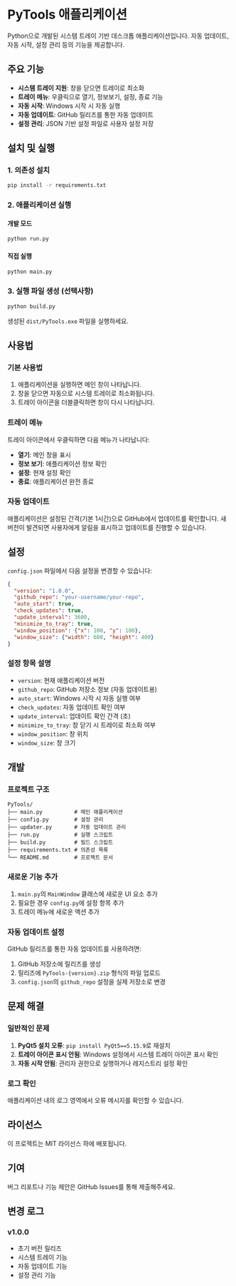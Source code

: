 # PyTools 애플리케이션

Python으로 개발된 시스템 트레이 기반 데스크톱 애플리케이션입니다. 자동 업데이트, 자동 시작, 설정 관리 등의 기능을 제공합니다.

## 주요 기능

- **시스템 트레이 지원**: 창을 닫으면 트레이로 최소화
- **트레이 메뉴**: 우클릭으로 열기, 정보보기, 설정, 종료 기능
- **자동 시작**: Windows 시작 시 자동 실행
- **자동 업데이트**: GitHub 릴리즈를 통한 자동 업데이트
- **설정 관리**: JSON 기반 설정 파일로 사용자 설정 저장

## 설치 및 실행

### 1. 의존성 설치

```bash
pip install -r requirements.txt
```

### 2. 애플리케이션 실행

#### 개발 모드
```bash
python run.py
```

#### 직접 실행
```bash
python main.py
```

### 3. 실행 파일 생성 (선택사항)

```bash
python build.py
```

생성된 `dist/PyTools.exe` 파일을 실행하세요.

## 사용법

### 기본 사용법

1. 애플리케이션을 실행하면 메인 창이 나타납니다.
2. 창을 닫으면 자동으로 시스템 트레이로 최소화됩니다.
3. 트레이 아이콘을 더블클릭하면 창이 다시 나타납니다.

### 트레이 메뉴

트레이 아이콘에서 우클릭하면 다음 메뉴가 나타납니다:

- **열기**: 메인 창을 표시
- **정보 보기**: 애플리케이션 정보 확인
- **설정**: 현재 설정 확인
- **종료**: 애플리케이션 완전 종료

### 자동 업데이트

애플리케이션은 설정된 간격(기본 1시간)으로 GitHub에서 업데이트를 확인합니다. 새 버전이 발견되면 사용자에게 알림을 표시하고 업데이트를 진행할 수 있습니다.

## 설정

`config.json` 파일에서 다음 설정을 변경할 수 있습니다:

```json
{
  "version": "1.0.0",
  "github_repo": "your-username/your-repo",
  "auto_start": true,
  "check_updates": true,
  "update_interval": 3600,
  "minimize_to_tray": true,
  "window_position": {"x": 100, "y": 100},
  "window_size": {"width": 600, "height": 400}
}
```

### 설정 항목 설명

- `version`: 현재 애플리케이션 버전
- `github_repo`: GitHub 저장소 정보 (자동 업데이트용)
- `auto_start`: Windows 시작 시 자동 실행 여부
- `check_updates`: 자동 업데이트 확인 여부
- `update_interval`: 업데이트 확인 간격 (초)
- `minimize_to_tray`: 창 닫기 시 트레이로 최소화 여부
- `window_position`: 창 위치
- `window_size`: 창 크기

## 개발

### 프로젝트 구조

```
PyTools/
├── main.py          # 메인 애플리케이션
├── config.py        # 설정 관리
├── updater.py       # 자동 업데이트 관리
├── run.py           # 실행 스크립트
├── build.py         # 빌드 스크립트
├── requirements.txt # 의존성 목록
└── README.md        # 프로젝트 문서
```

### 새로운 기능 추가

1. `main.py`의 `MainWindow` 클래스에 새로운 UI 요소 추가
2. 필요한 경우 `config.py`에 설정 항목 추가
3. 트레이 메뉴에 새로운 액션 추가

### 자동 업데이트 설정

GitHub 릴리즈를 통한 자동 업데이트를 사용하려면:

1. GitHub 저장소에 릴리즈를 생성
2. 릴리즈에 `PyTools-{version}.zip` 형식의 파일 업로드
3. `config.json`의 `github_repo` 설정을 실제 저장소로 변경

## 문제 해결

### 일반적인 문제

1. **PyQt5 설치 오류**: `pip install PyQt5==5.15.9`로 재설치
2. **트레이 아이콘 표시 안됨**: Windows 설정에서 시스템 트레이 아이콘 표시 확인
3. **자동 시작 안됨**: 관리자 권한으로 실행하거나 레지스트리 설정 확인

### 로그 확인

애플리케이션 내의 로그 영역에서 오류 메시지를 확인할 수 있습니다.

## 라이선스

이 프로젝트는 MIT 라이선스 하에 배포됩니다.

## 기여

버그 리포트나 기능 제안은 GitHub Issues를 통해 제출해주세요.

## 변경 로그

### v1.0.0
- 초기 버전 릴리즈
- 시스템 트레이 기능
- 자동 업데이트 기능
- 설정 관리 기능
